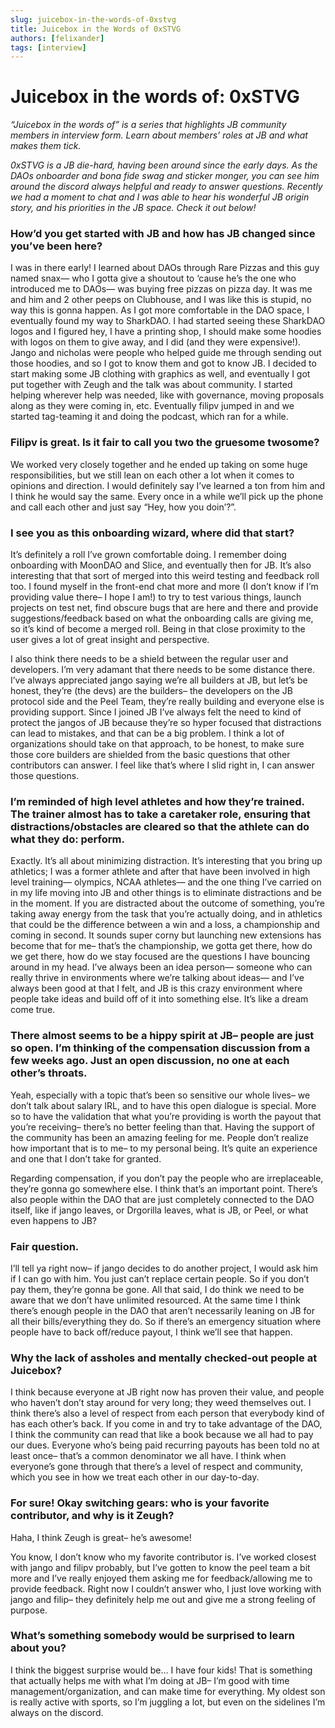 ```yaml
---
slug: juicebox-in-the-words-of-0xstvg
title: Juicebox in the Words of 0xSTVG
authors: [felixander]
tags: [interview]
---
```


# Juicebox in the words of: 0xSTVG

*“Juicebox in the words of” is a series that highlights JB community members in interview form. Learn about members’ roles at JB and what makes them tick.*

*0xSTVG is a JB die-hard, having been around since the early days. As the DAOs onboarder and bona fide swag and sticker monger, you can see him around the discord always helpful and ready to answer questions. Recently we had a moment to chat and I was able to hear his wonderful JB origin story, and his priorities in the JB space. Check it out below!*

### How’d you get started with JB and how has JB changed since you’ve been here?

I was in there early! I learned about DAOs through Rare Pizzas and this guy named snax— who I gotta give a shoutout to ‘cause he’s the one who introduced me to DAOs— was buying free pizzas on pizza day. It was me and him and 2 other peeps on Clubhouse, and I was like this is stupid, no way this is gonna happen. As I got more comfortable in the DAO space, I eventually found my way to SharkDAO. I had started seeing these SharkDAO logos and I figured hey, I have a printing shop, I should make some hoodies with logos on them to give away, and I did (and they were expensive!). Jango and nicholas were people who helped guide me through sending out those hoodies, and so I got to know them and got to know JB. I decided to start making some JB clothing with graphics as well, and eventually I got put together with Zeugh and the talk was about community. I started helping wherever help was needed, like with governance, moving proposals along as they were coming in, etc. Eventually filipv jumped in and we started tag-teaming it and doing the podcast, which ran for a while.

### Filipv is great. Is it fair to call you two the gruesome twosome?

We worked very closely together and he ended up taking on some huge responsibilities, but we still lean on each other a lot when it comes to opinions and direction. I would definitely say I’ve learned a ton from him and I think he would say the same. Every once in a while we’ll pick up the phone and call each other and just say “Hey, how you doin’?”.

### I see you as this onboarding wizard, where did that start?

It’s definitely a roll I’ve grown comfortable doing. I remember doing onboarding with MoonDAO and Slice, and eventually then for JB. It’s also interesting that that sort of merged into this weird testing and feedback roll too. I found myself in the front-end chat more and more (I don’t know if I’m providing value there– I hope I am!) to try to test various things, launch projects on test net, find obscure bugs that are here and there and provide suggestions/feedback based on what the onboarding calls are giving me, so it’s kind of become a merged roll. Being in that close proximity to the user gives a lot of great insight and perspective.

I also think there needs to be a shield between the regular user and developers. I’m very adamant that there needs to be some distance there. I’ve always appreciated jango saying we’re all builders at JB, but let’s be honest, they’re (the devs) are the builders– the developers on the JB protocol side and the Peel Team, they’re really building and everyone else is providing support. Since I joined JB I’ve always felt the need to kind of protect the jangos of JB because they’re so hyper focused that distractions can lead to mistakes, and that can be a big problem. I think a lot of organizations should take on that approach, to be honest, to make sure those core builders are shielded from the basic questions that other contributors can answer. I feel like that’s where I slid right in, I can answer those questions.

### I’m reminded of high level athletes and how they’re trained. The trainer almost has to take a caretaker role, ensuring that distractions/obstacles are cleared so that the athlete can do what they do: perform.

Exactly. It’s all about minimizing distraction. It’s interesting that you bring up athletics; I was a former athlete and after that have been involved in high level training— olympics, NCAA athletes— and the one thing I’ve carried on in my life moving into JB and other things is to eliminate distractions and be in the moment. If you are distracted about the outcome of something, you’re taking away energy from the task that you’re actually doing, and in athletics that could be the difference between a win and a loss, a championship and coming in second. It sounds super corny but launching new extensions has become that for me– that’s the championship, we gotta get there, how do we get there, how do we stay focused are the questions I have bouncing around in my head. I’ve always been an idea person— someone who can really thrive in environments where we’re talking about ideas— and I’ve always been good at that I felt, and JB is this crazy environment where people take ideas and build off of it into something else. It’s like a dream come true.

### There almost seems to be a hippy spirit at JB– people are just so open. I’m thinking of the compensation discussion from a few weeks ago. Just an open discussion, no one at each other’s throats.

Yeah, especially with a topic that’s been so sensitive our whole lives– we don’t talk about salary IRL, and to have this open dialogue is special. More so to have the validation that what you’re providing is worth the payout that you’re receiving– there’s no better feeling than that. Having the support of the community has been an amazing feeling for me. People don’t realize how important that is to me– to my personal being. It’s quite an experience and one that I don’t take for granted.

Regarding compensation, if you don’t pay the people who are irreplaceable, they’re gonna go somewhere else. I think that’s an important point. There’s also people within the DAO that are just completely connected to the DAO itself, like if jango leaves, or Drgorilla leaves, what is JB, or Peel, or what even happens to JB?

### Fair question.

I’ll tell ya right now– if jango decides to do another project, I would ask him if I can go with him. You just can’t replace certain people. So if you don’t pay them, they’re gonna be gone. All that said, I do think we need to be aware that we don’t have unlimited resourced. At the same time I think there’s enough people in the DAO that aren’t necessarily leaning on JB for all their bills/everything they do. So if there’s an emergency situation where people have to back off/reduce payout, I think we’ll see that happen.

### Why the lack of assholes and mentally checked-out people at Juicebox?

I think because everyone at JB right now has proven their value, and people who haven’t don’t stay around for very long; they weed themselves out. I think there’s also a level of respect from each person that everybody kind of has each other’s back. If you come in and try to take advantage of the DAO, I think the community can read that like a book because we all had to pay our dues. Everyone who’s being paid recurring payouts has been told no at least once– that’s a common denominator we all have. I think when everyone’s gone through that there’s a level of respect and community, which you see in how we treat each other in our day-to-day.

### For sure! Okay switching gears: who is your favorite contributor, and why is it Zeugh?

Haha, I think Zeugh is great– he’s awesome!

You know, I don’t know who my favorite contributor is. I’ve worked closest with jango and filipv probably, but I’ve gotten to know the peel team a bit more and I’ve really enjoyed them asking me for feedback/allowing me to provide feedback. Right now I couldn’t answer who, I just love working with jango and filip– they definitely help me out and give me a strong feeling of purpose.

### What’s something somebody would be surprised to learn about you?

I think the biggest surprise would be… I have four kids! That is something that actually helps me with what I’m doing at JB– I’m good with time management/organization, and can make time for everything. My oldest son is really active with sports, so I’m juggling a lot, but even on the sidelines I’m always on the discord.
